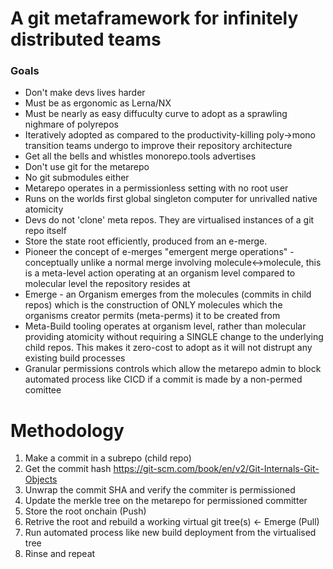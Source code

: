 # A git metaframework for infinitely distributed teams

### Goals

- Don't make devs lives harder
- Must be as ergonomic as Lerna/NX
- Must be nearly as easy diffuculty curve to adopt as a sprawling nighmare of polyrepos 
- Iteratively adopted as compared to the productivity-killing poly->mono transition teams undergo to improve their repository architecture 
- Get all the bells and whistles monorepo.tools advertises
- Don't use git for the metarepo
- No git submodules either
- Metarepo operates in a permissionless setting with no root user
- Runs on the worlds first global singleton computer for unrivalled native atomicity
- Devs do not 'clone' meta repos. They are virtualised instances of a git repo itself
- Store the state root efficiently, produced from an e-merge.
- Pioneer the concept of e-merges "emergent merge operations" - conceptually unlike a normal merge involving molecule<->molecule, this is a meta-level action operating at an organism level compared to molecular level the repository resides at
- Emerge - an Organism emerges from the molecules (commits in child repos) which is the construction of ONLY molecules which the organisms creator permits (meta-perms) it to be created from
- Meta-Build tooling operates at organism level, rather than molecular providing atomicity without requiring a SINGLE change to the underlying child repos. This makes it zero-cost to adopt as it will not distrupt any existing build processes
- Granular permissions controls which allow the metarepo admin to block automated process like CICD if a commit is made by a non-permed comittee


# Methodology

1. Make a commit in a subrepo (child repo)
2. Get the commit hash https://git-scm.com/book/en/v2/Git-Internals-Git-Objects
3. Unwrap the commit SHA and verify the commiter is permissioned 
4. Update the merkle tree on the metarepo for permissioned committer
5. Store the root onchain (Push)
6. Retrive the root and rebuild a working virtual git tree(s) <- Emerge (Pull)
7. Run automated process like new build deployment from the virtualised tree
8. Rinse and repeat 
